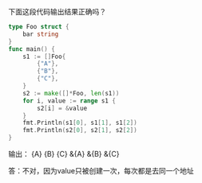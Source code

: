 下面这段代码输出结果正确吗？
```go
type Foo struct {
	bar string
}
func main() {
	s1 := []Foo{
		{"A"},
		{"B"},
		{"C"},
	}
	s2 := make([]*Foo, len(s1))
	for i, value := range s1 {
		s2[i] = &value
	}
	fmt.Println(s1[0], s1[1], s1[2])
	fmt.Println(s2[0], s2[1], s2[2])
}
```
输出：
{A} {B} {C}
&{A} &{B} &{C}


答：不对，因为value只被创建一次，每次都是去同一个地址
